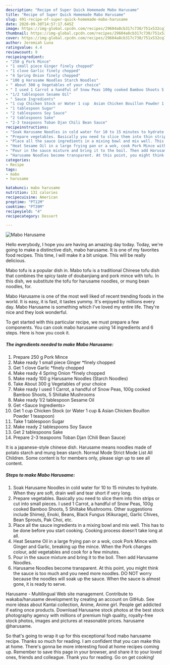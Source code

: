 ```yaml
---
description: "Recipe of Super Quick Homemade Mabo Harusame"
title: "Recipe of Super Quick Homemade Mabo Harusame"
slug: 491-recipe-of-super-quick-homemade-mabo-harusame
date: 2020-09-30T14:57:17.645Z
image: https://img-global.cpcdn.com/recipes/29604a8cb317c730/751x532cq70/mabo-harusame-recipe-main-photo.jpg
thumbnail: https://img-global.cpcdn.com/recipes/29604a8cb317c730/751x532cq70/mabo-harusame-recipe-main-photo.jpg
cover: https://img-global.cpcdn.com/recipes/29604a8cb317c730/751x532cq70/mabo-harusame-recipe-main-photo.jpg
author: Jeremiah Luna
ratingvalue: 4.4
reviewcount: 9
recipeingredient:
- "250 g Pork Mince"
- "1 small piece Ginger finely chopped"
- "1 clove Garlic finely chopped"
- "4 Spring Onion finely chopped"
- "100 g Harusame Noodles Starch Noodles"
- " About 300 g Vegetables of your choice"
- " I used 1 Carrot a handful of Snow Peas 100g cooked Bamboo Shoots 5 Shiitake Mushrooms"
- "1/2 tablespoon Sesame Oil"
- " Sauce Ingredients"
- "1 cup Chicken Stock or Water 1 cup  Asian Chicken Bouillon Powder 1 teaspoon"
- "1 tablespoon Sugar"
- "2 tablespoons Soy Sauce"
- "2 tablespoons Sake"
- "2-3 teaspoons Toban Djan Chili Bean Sauce"
recipeinstructions:
- "Soak Harusame Noodles in cold water for 10 to 15 minutes to hydrate. When they are soft, drain well and tear short if very long."
- "Prepare vegetables. Basically you need to slice them into thin strips or cut into small pieces. I used 1 Carrot, a handful of Snow Peas, 100g cooked Bamboo Shoots, 5 Shiitake Mushrooms. Other suggestions include Shimeji, Enoki, Beans, Black Fungus (Kikurage), Garlic Chives, Bean Sprouts, Pak Choi, etc."
- "Place all the sauce ingredients in a mixing bowl and mix well. This has to be done before you start cooking. Cooking process doesn’t take long at all."
- "Heat Sesame Oil in a large frying pan or a wok, cook Pork Mince with Ginger and Garlic, breaking up the mince. When the Pork changes colour, add vegetables and cook for a few minutes."
- "Pour in the sauce mixture and bring it to the boil. Then add Harusame Noodles."
- "Harusame Noodles become transparent. At this point, you might think the sauce is too much and you need more noodles. DO NOT worry because the noodles will soak up the sauce. When the sauce is almost gone, it is ready to serve."
categories:
- Recipe
tags:
- mabo
- harusame

katakunci: mabo harusame 
nutrition: 131 calories
recipecuisine: American
preptime: "PT12M"
cooktime: "PT39M"
recipeyield: "4"
recipecategory: Dessert

---
```



![Mabo Harusame](https://img-global.cpcdn.com/recipes/29604a8cb317c730/751x532cq70/mabo-harusame-recipe-main-photo.jpg)

Hello everybody, I hope you are having an amazing day today. Today, we're going to make a distinctive dish, mabo harusame. It is one of my favorites food recipes. This time, I will make it a bit unique. This will be really delicious.

Mabo tofu is a popular dish in. Mabo tofu is a traditional Chinese tofu dish that combines the spicy taste of doubanjiang and pork mince with tofu. In this dish, we substitute the tofu for harusame noodles, or mung bean noodles, for.

Mabo Harusame is one of the most well liked of recent trending foods in the world. It is easy, it is fast, it tastes yummy. It's enjoyed by millions every day. Mabo Harusame is something which I've loved my entire life. They're nice and they look wonderful.


To get started with this particular recipe, we must prepare a few components. You can cook mabo harusame using 14 ingredients and 6 steps. Here is how you cook it.

<!--inarticleads1-->

##### The ingredients needed to make Mabo Harusame:

1. Prepare 250 g Pork Mince
1. Make ready 1 small piece Ginger *finely chopped
1. Get 1 clove Garlic *finely chopped
1. Make ready 4 Spring Onion *finely chopped
1. Make ready 100 g Harusame Noodles (Starch Noodles)
1. Take  About 300 g Vegetables of your choice
1. Make ready  I used 1 Carrot, a handful of Snow Peas, 100g cooked Bamboo Shoots, 5 Shiitake Mushrooms
1. Make ready 1/2 tablespoon Sesame Oil
1. Get  &lt;Sauce Ingredients&gt;
1. Get 1 cup Chicken Stock (or Water 1 cup &amp; Asian Chicken Bouillon Powder 1 teaspoon)
1. Take 1 tablespoon Sugar
1. Make ready 2 tablespoons Soy Sauce
1. Get 2 tablespoons Sake
1. Prepare 2-3 teaspoons Toban Djan (Chili Bean Sauce)


It is a japanese-style chinese dish. Harusame means noodles made of potato starch and mung bean starch. Normal Mode Strict Mode List All Children. Some content is for members only, please sign up to see all content. 

<!--inarticleads2-->

##### Steps to make Mabo Harusame:

1. Soak Harusame Noodles in cold water for 10 to 15 minutes to hydrate. When they are soft, drain well and tear short if very long.
1. Prepare vegetables. Basically you need to slice them into thin strips or cut into small pieces. I used 1 Carrot, a handful of Snow Peas, 100g cooked Bamboo Shoots, 5 Shiitake Mushrooms. Other suggestions include Shimeji, Enoki, Beans, Black Fungus (Kikurage), Garlic Chives, Bean Sprouts, Pak Choi, etc.
1. Place all the sauce ingredients in a mixing bowl and mix well. This has to be done before you start cooking. Cooking process doesn’t take long at all.
1. Heat Sesame Oil in a large frying pan or a wok, cook Pork Mince with Ginger and Garlic, breaking up the mince. When the Pork changes colour, add vegetables and cook for a few minutes.
1. Pour in the sauce mixture and bring it to the boil. Then add Harusame Noodles.
1. Harusame Noodles become transparent. At this point, you might think the sauce is too much and you need more noodles. DO NOT worry because the noodles will soak up the sauce. When the sauce is almost gone, it is ready to serve.


Harusame - Multilingual Web site management. Contribute to wakaba/harusame development by creating an account on GitHub. See more ideas about Kantai collection, Anime, Anime girl. People get addicted if eating once products. Download Harusame stock photos at the best stock photography agency with millions of premium high quality, royalty-free stock photos, images and pictures at reasonable prices. harusame @harusame. 

So that's going to wrap it up for this exceptional food mabo harusame recipe. Thanks so much for reading. I am confident that you can make this at home. There's gonna be more interesting food at home recipes coming up. Remember to save this page in your browser, and share it to your loved ones, friends and colleague. Thank you for reading. Go on get cooking!
